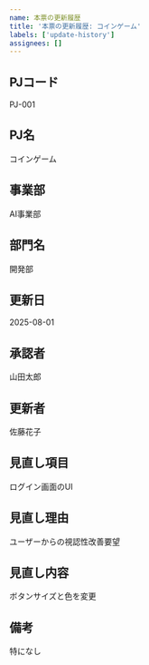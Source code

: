 ```yaml
---
name: 本票の更新履歴
title: '本票の更新履歴: コインゲーム'
labels: ['update-history']
assignees: []
---
```


## PJコード
PJ-001

## PJ名
コインゲーム

## 事業部
AI事業部

## 部門名
開発部

## 更新日
2025-08-01

## 承認者
山田太郎

## 更新者
佐藤花子

## 見直し項目
ログイン画面のUI

## 見直し理由
ユーザーからの視認性改善要望

## 見直し内容
ボタンサイズと色を変更

## 備考
特になし
